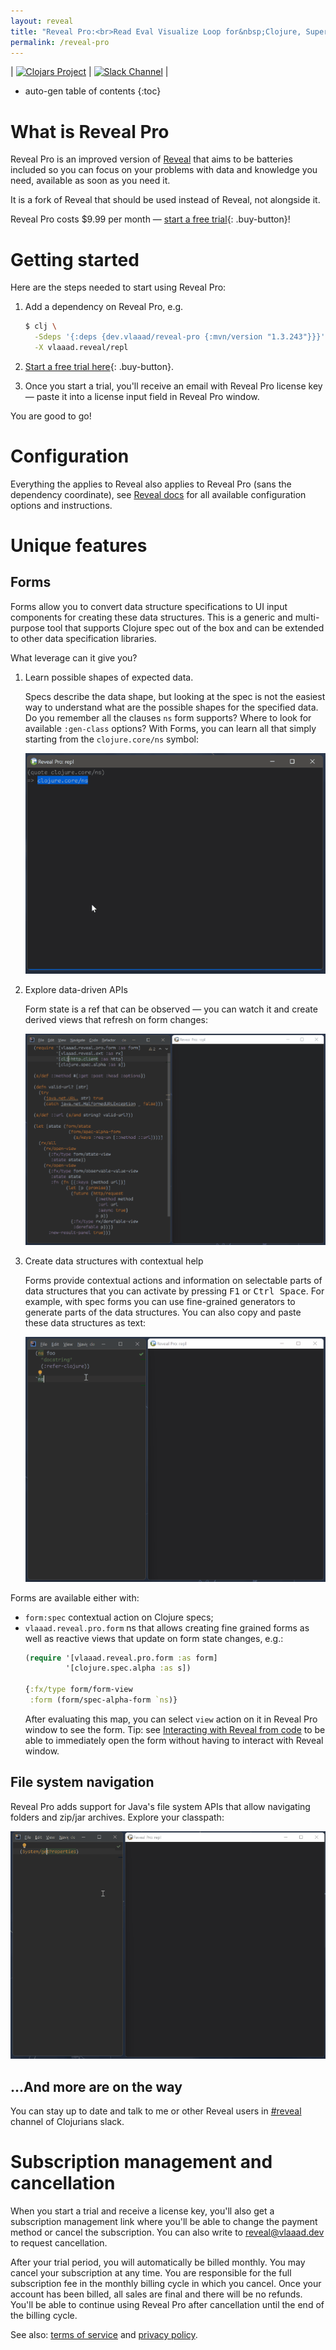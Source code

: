 ```yaml
---
layout: reveal
title: "Reveal Pro:<br>Read Eval Visualize Loop for&nbsp;Clojure, Supercharged"
permalink: /reveal-pro
---
```


| [![Clojars Project](https://img.shields.io/clojars/v/dev.vlaaad/reveal-pro.svg?logo=clojure&logoColor=white&style=for-the-badge)](https://clojars.org/dev.vlaaad/reveal-pro) | [![Slack Channel](https://img.shields.io/badge/slack-%20%23reveal-blue.svg?logo=slack&style=for-the-badge)](https://clojurians.slack.com/messages/reveal/) |

* auto-gen table of contents
{:toc}

# What is Reveal Pro

Reveal Pro is an improved version of [Reveal](/reveal/) that aims to be batteries included so you can focus on your problems with data and knowledge you need, available as soon as you need it. 

It is a fork of Reveal that should be used instead of Reveal, not alongside it.

Reveal Pro costs $9.99 per month — [start a free trial](https://buy.stripe.com/8wM9Dz5bKand5ck3cc){: .buy-button}!

# Getting started

Here are the steps needed to start using Reveal Pro:

1. Add a dependency on Reveal Pro, e.g.

   ```sh
   $ clj \
     -Sdeps '{:deps {dev.vlaaad/reveal-pro {:mvn/version "1.3.243"}}}' \
     -X vlaaad.reveal/repl
   ```

2. [Start a free trial here](https://buy.stripe.com/8wM9Dz5bKand5ck3cc){: .buy-button}.

3. Once you start a trial, you'll receive an email with Reveal Pro license key — paste it into a license input field in Reveal Pro window. 

You are good to go!

# Configuration

Everything the applies to Reveal also applies to Reveal Pro (sans the dependency coordinate), see [Reveal docs](/reveal/) for all available configuration options and instructions.

# Unique features

## Forms

Forms allow you to convert data structure specifications to UI input components for creating these data structures. This is a generic and multi-purpose tool that supports Clojure spec out of the box and can be extended to other data specification libraries.

What leverage can it give you?

1. Learn possible shapes of expected data.

   Specs describe the data shape, but looking at the spec is not the easiest way to understand what are the possible shapes for the specified data. Do you remember all the clauses `ns` form supports? Where to look for available `:gen-class` options? With Forms, you can learn all that simply starting from the `clojure.core/ns` symbol:

   ![ns form demo](/assets/reveal-pro/ns-form.gif)

2. Explore data-driven APIs

   Form state is a ref that can be observed — you can watch it and create derived views that refresh on form changes:

   ![explore form demo](/assets/reveal-pro/explore.gif)

3. Create data structures with contextual help

   Forms provide contextual actions and information on selectable parts of data structures that you can activate by pressing <kbd>F1</kbd> or <kbd>Ctrl Space</kbd>. For example, with spec forms you can use fine-grained generators to generate parts of the data structures. You can also copy and paste these data structures as text:

   ![contextual help demo](/assets/reveal-pro/create.gif)

Forms are available either with:
- `form:spec` contextual action on Clojure specs;
- `vlaaad.reveal.pro.form` ns that allows creating fine grained forms as well as reactive views that update on form state changes, e.g.:
  ```clj
  (require '[vlaaad.reveal.pro.form :as form]
           '[clojure.spec.alpha :as s])

  {:fx/type form/form-view
   :form (form/spec-alpha-form `ns)}
  ```
  After evaluating this map, you can select `view` action on it in Reveal Pro window to see the form. Tip: see [Interacting with Reveal from code](/reveal/#interacting-with-reveal-from-code) to be able to immediately open the form without having to interact with Reveal window.

## File system navigation

Reveal Pro adds support for Java's file system APIs that allow navigating folders and zip/jar archives. Explore your classpath:

![fs demo](/assets/reveal-pro/fs.gif)

## ...And more are on the way

You can stay up to date and talk to me or other Reveal users in [#reveal](https://clojurians.slack.com/messages/reveal/) channel of Clojurians slack.

# Subscription management and cancellation

When you start a trial and receive a license key, you'll also get a subscription management link where you'll be able to change the payment method or cancel the subscription. You can also write to [reveal@vlaaad.dev](mailto:reveal@vlaaad.dev) to request cancellation.

After your trial period, you will automatically be billed monthly. You may cancel your subscription at any time. You are responsible for the full subscription fee in the monthly billing cycle in which you cancel. Once your account has been billed, all sales are final and there will be no refunds. You'll be able to continue using Reveal Pro after cancellation until the end of the billing cycle.

See also: [terms of service](/reveal-pro/terms) and [privacy policy](/reveal-pro/privacy).
